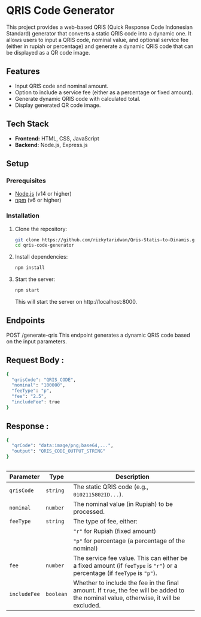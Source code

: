 # QRIS Code Generator

This project provides a web-based QRIS (Quick Response Code Indonesian Standard) generator that converts a static QRIS code into a dynamic one. It allows users to input a QRIS code, nominal value, and optional service fee (either in rupiah or percentage) and generate a dynamic QRIS code that can be displayed as a QR code image.

## Features

- Input QRIS code and nominal amount.
- Option to include a service fee (either as a percentage or fixed amount).
- Generate dynamic QRIS code with calculated total.
- Display generated QR code image.

## Tech Stack

- **Frontend:** HTML, CSS, JavaScript
- **Backend:** Node.js, Express.js

## Setup

### Prerequisites

- [Node.js](https://nodejs.org/) (v14 or higher)
- [npm](https://npmjs.com) (v6 or higher)

### Installation

1. Clone the repository:

   ```bash
   git clone https://github.com/rizkytaridwan/Qris-Statis-to-Dinamis.git
   cd qris-code-generator
   ```
2. Install dependencies:
   ```bash
   npm install
   ```
3. Start the server:
   ```bash
   npm start
   ```
   This will start the server on http://localhost:8000.

## Endpoints

POST /generate-qris
This endpoint generates a dynamic QRIS code based on the input parameters.

## Request Body :
```bash
{
  "qrisCode": "QRIS_CODE",
  "nominal": "100000",
  "feeType": "p",
  "fee": "2.5",
  "includeFee": true
}
```

## Response :

```bash
{
  "qrCode": "data:image/png;base64,...",
  "output": "QRIS_CODE_OUTPUT_STRING"
}
```

##
| Parameter   | Type     | Description                                                                                      |
|-------------|----------|------------------------------------------------------------------------------------------------|
| `qrisCode`  | `string` | The static QRIS code (e.g., `0102115802ID...`).                                                |
| `nominal`   | `number` | The nominal value (in Rupiah) to be processed.                                                 |
| `feeType`   | `string` | The type of fee, either:                                                                       |
|             |          |  `"r"` for Rupiah (fixed amount)                                                              |
|             |          |  `"p"` for percentage (a percentage of the nominal)                                           |
| `fee`       | `number` | The service fee value. This can either be a fixed amount (if `feeType` is `"r"`) or a percentage (if `feeType` is `"p"`). |
| `includeFee`| `boolean`| Whether to include the fee in the final amount. If `true`, the fee will be added to the nominal value, otherwise, it will be excluded. |


